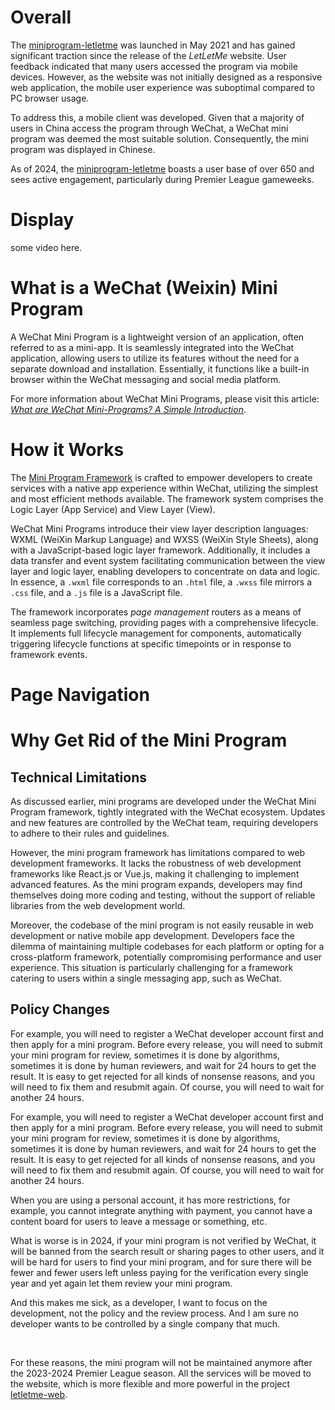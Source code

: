 # Overall
The [miniprogram-letletme](https://github.com/tonglam/miniprogram-letletme) was launched in May 2021 and has gained significant traction since the release of the _LetLetMe_ website. 
User feedback indicated that many users accessed the program via mobile devices. 
However, as the website was not initially designed as a responsive web application, the mobile user experience was suboptimal compared to PC browser usage.

To address this, a mobile client was developed. 
Given that a majority of users in China access the program through WeChat, a WeChat mini program was deemed the most suitable solution. 
Consequently, the mini program was displayed in Chinese.

As of 2024, the [miniprogram-letletme](https://github.com/tonglam/miniprogram-letletme) boasts a user base of over 650 and sees active engagement, particularly during Premier League gameweeks.

# Display
some video here.

# What is a WeChat (Weixin) Mini Program
A WeChat Mini Program is a lightweight version of an application, often referred to as a mini-app. 
It is seamlessly integrated into the WeChat application, 
allowing users to utilize its features without the need for a separate download and installation. 
Essentially, it functions like a built-in browser within the WeChat messaging and social media platform.

For more information about WeChat Mini Programs, please visit this article: [_What are WeChat Mini-Programs? A Simple Introduction_](https://walkthechat.com/wechat-mini-programs-simple-introduction/).

# How it Works
The [Mini Program Framework](https://developers.weixin.qq.com/miniprogram/en/dev/framework/MINA.html) is crafted to empower developers to create services with a native app experience within WeChat, utilizing the simplest and most efficient methods available. 
The framework system comprises the Logic Layer (App Service) and View Layer (View). 

WeChat Mini Programs introduce their view layer description languages: WXML (WeiXin Markup Language) and WXSS (WeiXin Style Sheets), 
along with a JavaScript-based logic layer framework. 
Additionally, it includes a data transfer and event system facilitating communication between the view layer and logic layer, 
enabling developers to concentrate on data and logic. 
In essence, a `.wxml` file corresponds to an `.html` file, 
a `.wxss` file mirrors a `.css` file, 
and a `.js` file is a JavaScript file.

The framework incorporates _page management_ routers as a means of seamless page switching, 
providing pages with a comprehensive lifecycle. 
It implements full lifecycle management for components, 
automatically triggering lifecycle functions at specific timepoints or in response to framework events.

# Page Navigation


# Why Get Rid of the Mini Program

## Technical Limitations
As discussed earlier, mini programs are developed under the WeChat Mini Program framework, tightly integrated with the WeChat ecosystem. 
Updates and new features are controlled by the WeChat team, requiring developers to adhere to their rules and guidelines.

However, the mini program framework has limitations compared to web development frameworks. 
It lacks the robustness of web development frameworks like React.js or Vue.js, making it challenging to implement advanced features. 
As the mini program expands, developers may find themselves doing more coding and testing, 
without the support of reliable libraries from the web development world.

Moreover, the codebase of the mini program is not easily reusable in web development or native mobile app development. 
Developers face the dilemma of maintaining multiple codebases for each platform or opting for a cross-platform framework, 
potentially compromising performance and user experience. 
This situation is particularly challenging for a framework catering to users within a single messaging app, such as WeChat.

## Policy Changes
For example, you will need to register a WeChat developer account first and then apply for a mini program. 
Before every release, you will need to submit your mini program for review, sometimes it is done by algorithms, 
sometimes it is done by human reviewers, and wait for 24 hours to get the result. 
It is easy to get rejected for all kinds of nonsense reasons, and you will need to fix them and resubmit again. 
Of course, you will need to wait for another 24 hours.

For example, you will need to register a WeChat developer account first and then apply for a mini program. 
Before every release, you will need to submit your mini program for review, sometimes it is done by algorithms, 
sometimes it is done by human reviewers, and wait for 24 hours to get the result. 
It is easy to get rejected for all kinds of nonsense reasons, and you will need to fix them and resubmit again. 
Of course, you will need to wait for another 24 hours.

When you are using a personal account, it has more restrictions, for example, 
you cannot integrate anything with payment, you cannot have a content board for users to leave a message or something, etc.

What is worse is in 2024, if your mini program is not verified by WeChat, it will be banned from the search result or sharing pages to other users, 
and it will be hard for users to find your mini program, 
and for sure there will be fewer and fewer users left unless paying for the verification every single year and yet again let them review your mini program.

And this makes me sick, as a developer, I want to focus on the development, not the policy and the review process. 
And I am sure no developer wants to be controlled by a single company that much.

<br>

For these reasons, the mini program will not be maintained anymore after the 2023-2024 Premier League season. 
All the services will be moved to the website, which is more flexible and more powerful in the project [letletme-web](https://github.com/tonglam/letletme-web).
